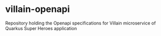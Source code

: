 # villain-openapi
Repository holding the Openapi specifications for Villain microservice of Quarkus Super Heroes application
